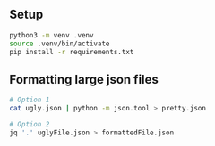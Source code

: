 ## Setup

```sh
python3 -m venv .venv
source .venv/bin/activate
pip install -r requirements.txt
```

## Formatting large json files

```sh
# Option 1
cat ugly.json | python -m json.tool > pretty.json

# Option 2
jq '.' uglyFile.json > formattedFile.json
```
